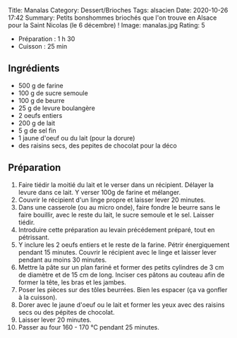 Title: Manalas
Category: Dessert/Brioches
Tags: alsacien
Date:  2020-10-26 17:42
Summary: Petits bonshommes briochés que l'on trouve en Alsace pour la Saint Nicolas (le 6 décembre) !
Image: manalas.jpg
Rating: 5

- Préparation : 1 h 30
- Cuisson : 25 min

## Ingrédients
- 500 g de farine
- 100 g de sucre semoule
- 100 g de beurre
- 25 g de levure boulangère
- 2 oeufs entiers
- 200 g de lait
- 5 g de sel fin
- 1 jaune d'oeuf ou du lait (pour la dorure)
- des raisins secs, des pepites de chocolat pour la déco


## Préparation
1. Faire tiédir la moitié du lait et le verser dans un récipient. Délayer la levure dans ce lait. Y verser 100g de farine et mélanger.
2. Couvrir le récipient d'un linge propre et laisser lever 20 minutes.
3. Dans une casserole (ou au micro onde), faire fondre le beurre sans le faire bouillir, avec le reste du lait, le sucre semoule et le sel. Laisser tiédir.
4. Introduire cette préparation au levain précédement préparé, tout en pétrissant.
5. Y inclure les 2 oeufs entiers et le reste de la farine. Pétrir énergiquement pendant 15 minutes. Couvrir le récipient avec le linge et laisser lever pendant au moins 30 minutes.
6. Mettre la pâte sur un plan fariné et former des petits cylindres de 3 cm de diamètre et de 15 cm de long. Inciser ces pâtons au couteau afin de former la tête, les bras et les jambes. 
7. Poser les pièces sur des tôles beurrées. Bien les espacer (ça va gonfler à la cuisson).
8. Dorer avec le jaune d'oeuf ou le lait et former les yeux avec des raisins secs ou des pépites de chocolat.
9. Laisser lever 20 minutes.
10. Passer au four 160 - 170 °C pendant 25 minutes. 

